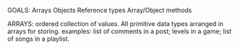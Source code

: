 GOALS:
Arrays 
Objects
Reference types
Array/Object methods


ARRAYS: ordered collection of values. All primitive data types arranged in arrays for storing. 
examples: list of comments in a post; levels in a game; list of songs in a playlist.